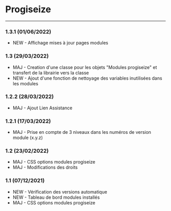 # Progiseize

[comment]: <> (TODO)
[comment]: <> (librairie commune)

***
### 1.3.1 (01/06/2022)
* NEW - Affichage mises à jour pages modules

### 1.3 (29/03/2022)
* MAJ - Creation d'une classe pour les objets "Modules progiseize" et transfert de la librairie vers la classe
* NEW - Ajout d'une fonction de nettoyage des variables inutilisées dans les modules

### 1.2.2 (28/03/2022)
* MAJ - Ajout Lien Assistance

### 1.2.1 (17/03/2022)
* MAJ - Prise en compte de 3 niveaux dans les numéros de version module (x.y.z)

### 1.2 (23/02/2022)
* MAJ - CSS options modules progiseize
* MAJ - Modifications des droits

### 1.1 (07/12/2021)
* NEW - Vérification des versions automatique
* NEW - Tableau de bord modules installés
* MAJ - CSS options modules progiseize